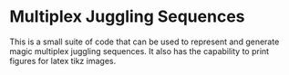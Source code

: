 # Multiplex Juggling Sequences
This is a small suite of code that can be used to represent and generate magic multiplex juggling sequences. It also has the capability to print figures for latex tikz images.
